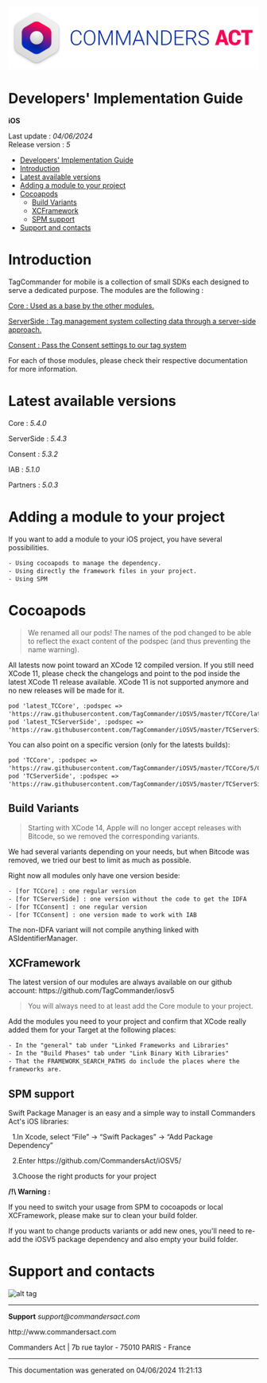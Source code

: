 
<html>
<body>
<p><img alt="alt tag" src="res/ca_logo.png" /></p>
<h1 id="developers-implementation-guide">Developers' Implementation Guide</h1>
<p><strong>iOS</strong></p>
<p>Last update : <em>04/06/2024</em><br />
Release version : <em>5</em></p>
<p><div id="end_first_page" /></p>

<div class="toc">
<ul>
<li><a href="#developers-implementation-guide">Developers' Implementation Guide</a></li>
<li><a href="#introduction">Introduction</a></li>
<li><a href="#latest-available-versions">Latest available versions</a></li>
<li><a href="#adding-a-module-to-your-project">Adding a module to your project</a></li>
<li><a href="#cocoapods">Cocoapods</a><ul>
<li><a href="#build-variants">Build Variants</a></li>
<li><a href="#xcframework">XCFramework</a></li>
<li><a href="#spm-support">SPM support</a></li>
</ul>
</li>
<li><a href="#support-and-contacts">Support and contacts</a></li>
</ul>
</div>
<h1 id="introduction">Introduction</h1>
<p>TagCommander for mobile is a collection of small SDKs each designed to serve a dedicated purpose.
The modules are the following :</p>
<p><a href="TCCore/README.md">Core : Used as a base by the other modules.</a></p>
<p><a href="TCServerSide/README.md">ServerSide : Tag management system collecting data through a server-side approach.</a></p>
<p><a href="TCConsent/README.md">Consent : Pass the Consent settings to our tag system</a></p>
<p>For each of those modules, please check their respective documentation for more information.</p>
<h1 id="latest-available-versions">Latest available versions</h1>
<p>Core : <em>5.4.0</em></p>
<p>ServerSide : <em>5.4.3</em></p>
<p>Consent : <em>5.3.2</em></p>
<p>IAB : <em>5.1.0</em></p>
<p>Partners : <em>5.0.3</em></p>
<h1 id="adding-a-module-to-your-project">Adding a module to your project</h1>
<p>If you want to add a module to your iOS project, you have several possibilities.</p>
<pre><code>- Using cocoapods to manage the dependency.
- Using directly the framework files in your project.
- Using SPM
</code></pre>
<h1 id="cocoapods">Cocoapods</h1>
<div class="warning"></div>
<blockquote>
<p>We renamed all our pods! The names of the pod changed to be able to reflect the exact content of the podspec (and thus preventing the name warning).</p>
</blockquote>
<p>All latests now point toward an XCode 12 compiled version. If you still need XCode 11, please check the changelogs and point to the pod inside the latest XCode 11 release available. XCode 11 is not supported anymore and no new releases will be made for it.</p>
<pre><code>pod 'latest_TCCore', :podspec =&gt; 'https://raw.githubusercontent.com/TagCommander/iOSV5/master/TCCore/latest_TCCore.podspec'
pod 'latest_TCServerSide', :podspec =&gt; 'https://raw.githubusercontent.com/TagCommander/iOSV5/master/TCServerSide/latest_TCServerSide.podspec'
</code></pre>
<p>You can also point on a specific version (only for the latests builds):</p>
<pre><code>pod 'TCCore', :podspec =&gt; 'https://raw.githubusercontent.com/TagCommander/iOSV5/master/TCCore/5/0/0/TCCore.podspec'
pod 'TCServerSide', :podspec =&gt; 'https://raw.githubusercontent.com/TagCommander/iOSV5/master/TCServerSide/5/0/0/TCServerSide.podspec'
</code></pre>
<h2 id="build-variants">Build Variants</h2>
<div class="warning"></div>
<blockquote>
<p>Starting with XCode 14, Apple will no longer accept releases with Bitcode, so we removed the corresponding variants.</p>
</blockquote>
<p>We had several variants depending on your needs, but when Bitcode was removed, we tried our best to limit as much as possible.</p>
<p>Right now all modules only have one version beside:</p>
<pre><code>- [for TCCore] : one regular version
- [for TCServerSide] : one version without the code to get the IDFA
- [for TCConsent] : one regular version
- [for TCConsent] : one version made to work with IAB
</code></pre>
<p>The non-IDFA variant will not compile anything linked with ASIdentifierManager.</p>
<h2 id="xcframework">XCFramework</h2>
<p>The latest version of our modules are always available on our github account: https://github.com/TagCommander/iosv5</p>
<div class="warning"></div>
<blockquote>
<p>You will always need to at least add the Core module to your project.</p>
</blockquote>
<p>Add the modules you need to your project and confirm that XCode really added them for your Target at the following places:</p>
<pre><code>- In the "general" tab under "Linked Frameworks and Libraries"
- In the "Build Phases" tab under "Link Binary With Libraries"
- That the FRAMEWORK_SEARCH_PATHS do include the places where the frameworks are.
</code></pre>
<h2 id="spm-support">SPM support</h2>
<p>Swift Package Manager is an easy and a simple way to install Commanders Act's iOS libraries:</p>
<p>&nbsp;&nbsp;1.In Xcode, select “File” → “Swift Packages” → “Add Package Dependency”</p>
<p>&nbsp;&nbsp;2.Enter https://github.com/CommandersAct/iOSV5/</p>
<p>&nbsp;&nbsp;3.Choose the right products for your project</p>
<p><strong>/!\ Warning :</strong></p>
<p>If you need to switch your usage from SPM to cocoapods or local XCFramework, please make sur to clean your build folder.</p>
<p>If you want to change products variants or add new ones, you'll need to re-add the iOSV5 package dependency and also empty your build folder.</p>
<h1 id="support-and-contacts">Support and contacts</h1>
<p><img alt="alt tag" src="../res/ca_logo.png" /></p>
<hr />
<p><strong>Support</strong>
<em>support@commandersact.com</em></p>
<p>http://www.commandersact.com</p>
<p>Commanders Act | 7b rue taylor - 75010 PARIS - France</p>
<hr />
<p>This documentation was generated on 04/06/2024 11:21:13</p>
</body>
</html>